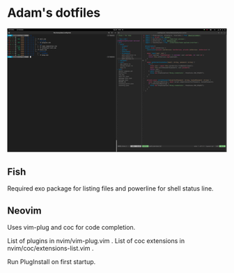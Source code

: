 # Adam's dotfiles

![Teaser](teaser.png)

## Fish

Required exo package for listing files and powerline for shell status line.

## Neovim

Uses vim-plug and coc for code completion.

List of plugins in nvim/vim-plug.vim .
List of coc extensions in nvim/coc/extensions-list.vim .

Run PlugInstall on first startup.

